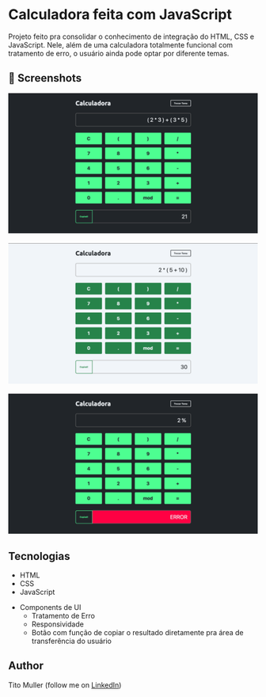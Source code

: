 # Calculadora feita com JavaScript
Projeto feito pra consolidar o conhecimento de integração do HTML, CSS e JavaScript. Nele, além de uma calculadora totalmente funcional com tratamento de erro, o usuário ainda pode optar por diferente temas.

## :camera_flash: Screenshots
<!-- You can add more screenshots here if you like -->
<img src="/printsGitHub/CalculatorJS1.png" width="1080">
&emsp;
<img src="/printsGitHub/CalculatorJS2.png" width="1080">
&emsp;
<img src="/printsGitHub/CalculatorJS3.png" width="1080">

## Tecnologias
* HTML
* CSS
* JavaScript

- Components de UI
    - Tratamento de Erro
    - Responsividade
    - Botão com função de copiar o resultado diretamente pra área de transferência do usuário

## Author
Tito Muller (follow me on [LinkedIn](https://www.linkedin.com/in/joao-vittor-muller-99142b13a/))
